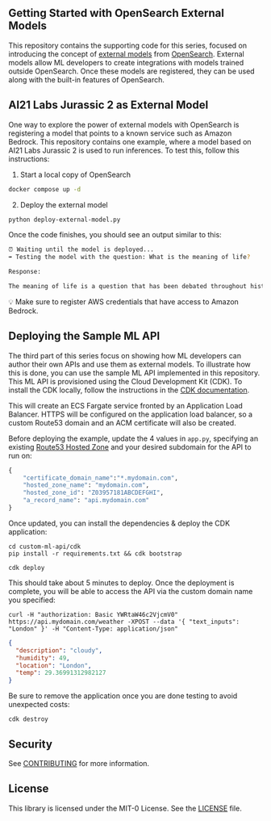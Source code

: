 ## Getting Started with OpenSearch External Models

This repository contains the supporting code for this series, focused on introducing the concept of [external models](https://opensearch.org/docs/latest/ml-commons-plugin/remote-models/index/) from [OpenSearch](https://opensearch.org). External models allow ML developers to create integrations with models trained outside OpenSearch. Once these models are registered, they can be used along with the built-in features of OpenSearch.

## AI21 Labs Jurassic 2 as External Model

One way to explore the power of external models with OpenSearch is registering a model that points to a known service such as Amazon Bedrock. This repository contains one example, where a model based on AI21 Labs Jurassic 2 is used to run inferences. To test this, follow this instructions:

1. Start a local copy of OpenSearch

```bash
docker compose up -d
```

2. Deploy the external model

```bash
python deploy-external-model.py
```

Once the code finishes, you should see an output similar to this:

```bash
⏰ Waiting until the model is deployed...
➡️ Testing the model with the question: What is the meaning of life?

Response:

The meaning of life is a question that has been debated throughout history, and there is no single answer that is universally accepted. Some people believe that the meaning of life is to seek happiness, fulfillment, and personal growth, while others believe that it is to serve a higher power or to fulfill a specific purpose. Ultimately, the meaning of life is a personal belief that may vary from person to person.
```

💡 Make sure to register AWS credentials that have access to Amazon Bedrock.

## Deploying the Sample ML API

The third part of this series focus on showing how ML developers can author their own APIs and use them as external models. To illustrate how this is done, you can use the sample ML API implemented in this repository. This ML API is provisioned using the Cloud Development Kit (CDK). To install the CDK locally, follow the instructions in the [CDK documentation](https://docs.aws.amazon.com/cdk/v2/guide/getting_started.html#getting_started_install).

This will create an ECS Fargate service fronted by an Application Load Balancer. HTTPS will be configured on the application load balancer, so a custom Route53 domain and an ACM certificate will also be created.

Before deploying the example, update the 4 values in `app.py`, specifying an existing [Route53 Hosted Zone](https://docs.aws.amazon.com/Route53/latest/DeveloperGuide/CreatingHostedZone.html) and your desired subdomain for the API to run on:

```python
{
    "certificate_domain_name":"*.mydomain.com",
    "hosted_zone_name": "mydomain.com",
    "hosted_zone_id": "Z03957181ABCDEFGHI",
    "a_record_name": "api.mydomain.com"
}
```
Once updated, you can install the dependencies & deploy the CDK application:

```
cd custom-ml-api/cdk
pip install -r requirements.txt && cdk bootstrap
```

```
cdk deploy
```

This should take about 5 minutes to deploy. Once the deployment is complete, you will be able to access the API via the custom domain name you specified:

```
curl -H "authorization: Basic YWRtaW46c2VjcmV0" https://api.mydomain.com/weather -XPOST --data '{ "text_inputs": "London" }' -H "Content-Type: application/json"
```

```json
{
  "description": "cloudy",
  "humidity": 49,
  "location": "London",
  "temp": 29.36991312982127
}
```

Be sure to remove the application once you are done testing to avoid unexpected costs:

```
cdk destroy
```

## Security

See [CONTRIBUTING](CONTRIBUTING.md#security-issue-notifications) for more information.

## License

This library is licensed under the MIT-0 License. See the [LICENSE](LICENSE) file.
